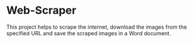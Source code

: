 # Web-Scraper
This project helps to scrape the internet, download the images from the specified URL and save the scraped images in a Word document.
